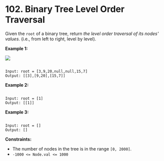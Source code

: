 # 102. Binary Tree Level Order Traversal

Given the `root` of a binary tree, return *the level order traversal of its nodes' values*. (i.e., from left to right, level by level).

**Example 1:**

![](https://assets.leetcode.com/uploads/2021/02/19/tree1.jpg)

```

Input: root = [3,9,20,null,null,15,7]
Output: [[3],[9,20],[15,7]]

```

**Example 2:**

```

Input: root = [1]
Output: [[1]]

```

**Example 3:**

```

Input: root = []
Output: []

```

**Constraints:**

* The number of nodes in the tree is in the range `[0, 2000]`.
* `-1000 <= Node.val <= 1000`